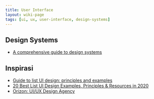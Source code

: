 ```yaml
---
title: User Interface
layout: wiki-page
tags: [ui, ux, user-interface, design-systems]
---
```


## Design Systems
- [A comprehensive guide to design systems](https://www.invisionapp.com/inside-design/guide-to-design-systems/)

## Inspirasi
- [Guide to list UI design: principles and examples](https://www.justinmind.com/blog/list-ui-design/)
- [20 Best List UI Design Examples, Principles & Resources in 2020](https://www.mockplus.com/blog/post/list-ui-design)
- [Orizon: UI/UX Design Agency](https://dribbble.com/Orizon)
